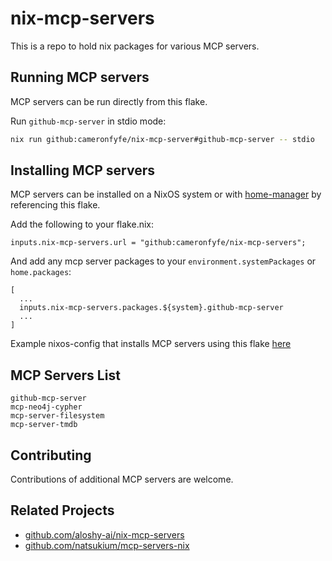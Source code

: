 # nix-mcp-servers

This is a repo to hold nix packages for various MCP servers.

## Running MCP servers

MCP servers can be run directly from this flake.

Run `github-mcp-server` in stdio mode:
```bash
nix run github:cameronfyfe/nix-mcp-server#github-mcp-server -- stdio
```

## Installing MCP servers

MCP servers can be installed on a NixOS system or with [home-manager](https://github.com/nix-community/home-manager) by referencing this flake.

Add the following to your flake.nix:

```
inputs.nix-mcp-servers.url = "github:cameronfyfe/nix-mcp-servers";
```

And add any mcp server packages to your `environment.systemPackages` or `home.packages`:

```
[
  ...
  inputs.nix-mcp-servers.packages.${system}.github-mcp-server
  ...
]
```

Example nixos-config that installs MCP servers using this flake [here](https://github.com/cameronfyfe/nixos-configs)

## MCP Servers List

```present scripts/list-pkgs.sh
github-mcp-server
mcp-neo4j-cypher
mcp-server-filesystem
mcp-server-tmdb
```

## Contributing

Contributions of additional MCP servers are welcome.

## Related Projects

- [github.com/aloshy-ai/nix-mcp-servers](https://github.com/aloshy-ai/nix-mcp-servers)
- [github.com/natsukium/mcp-servers-nix](https://github.com/natsukium/mcp-servers-nix)
